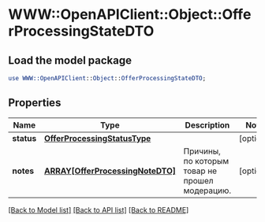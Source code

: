 # WWW::OpenAPIClient::Object::OfferProcessingStateDTO

## Load the model package
```perl
use WWW::OpenAPIClient::Object::OfferProcessingStateDTO;
```

## Properties
Name | Type | Description | Notes
------------ | ------------- | ------------- | -------------
**status** | [**OfferProcessingStatusType**](OfferProcessingStatusType.md) |  | [optional] 
**notes** | [**ARRAY[OfferProcessingNoteDTO]**](OfferProcessingNoteDTO.md) | Причины, по которым товар не прошел модерацию. | [optional] 

[[Back to Model list]](../README.md#documentation-for-models) [[Back to API list]](../README.md#documentation-for-api-endpoints) [[Back to README]](../README.md)


